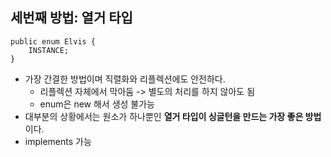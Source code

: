## 세번째 방법: 열거 타입 

```
public enum Elvis {
    INSTANCE;
}
```

- 가장 간결한 방법이며 직렬화와 리플렉션에도 안전하다.
  - 리플렉션 자체에서 막아둠 -> 별도의 처리를 하지 않아도 됨 
  - enum은 new 해서 생성 불가능 
- 대부분의 상황에서는 원소가 하나뿐인 **열거 타입이 싱글턴을 만드는 가장 좋은 방법**이다.
- implements 가능 

